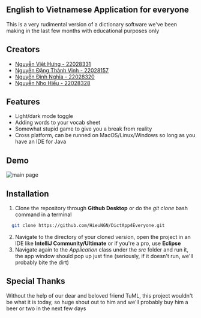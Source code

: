 
## English to Vietnamese Application for everyone 
This is a very rudimental version of a dictionary software we've been making in the last few months with educational purposes only 




## Creators

 - [Nguyễn Việt Hưng - 22028331](https://github.com/nvhung1807)
 - [Nguyễn Đặng Thành Vinh - 22028157]()
 - [Nguyễn Đình Nghĩa - 22028320](https://github.com/MiguelWave)
 - [Nguyễn Nho Hiếu - 22028328](https://github.com/HieuNGN) 


## Features

- Light/dark mode toggle
- Adding words to your vocab sheet
- Somewhat stupid game to give you a break from reality
- Cross platform, can be runned on MacOS/Linux/Windows so long as you have an IDE for Java 


## Demo

![main page](https://i.imgur.com/oTKq1jo.png)


## Installation

1. Clone the repository through **Github Desktop** or do the *git clone* bash command in a terminal 
```bash
  git clone https://github.com/HieuNGN/DictApp4Everyone.git
```
2. Navigate to the directory of your cloned version, open the project in an IDE like **IntelliJ Community/Ultimate** or if you're a pro, use **Eclipse** 
3. Navigate again to the *Application* class under the *src* folder and run it, the app window should pop up just fine (seriously, if it doesn't run, we'll probably bite the dirt)  
## Special Thanks
Without the help of our dear and beloved friend TuML, this project wouldn't be what it is today, so huge shout out to him and we'll probably buy him a beer or two in the next few days
